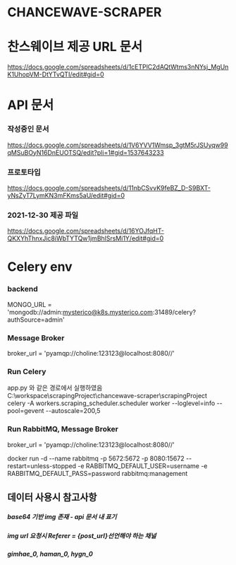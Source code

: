 # CHANCEWAVE-SCRAPER

# 찬스웨이브 제공 URL 문서  
https://docs.google.com/spreadsheets/d/1cETPlC2dAQtWtms3nNYsj_MgUnK1UhopVM-DtYTvQTI/edit#gid=0  


# API 문서  
### 작성중인 문서
https://docs.google.com/spreadsheets/d/1V6YVV1Wmsp_3gtM5rJSUyqw99qMSuBOyN16DnEUOTSQ/edit?pli=1#gid=1537643233  

### 프로토타입
https://docs.google.com/spreadsheets/d/11nbCSvvK9feBZ_D-S9BXT-yNsZyT7LymKN3mFKms5aU/edit#gid=0

### 2021-12-30 제공 파일
https://docs.google.com/spreadsheets/d/16YOJfqHT-QKXYhThnxJic8iWbTYTQw1jmBhlSrsMi1Y/edit#gid=0

# Celery env  
### backend  
MONGO_URL = 'mongodb://admin:mysterico@k8s.mysterico.com:31489/celery?authSource=admin'  

### Message Broker  
broker_url = 'pyamqp://choline:123123@localhost:8080//'  

### Run Celery
app.py 와 같은 경로에서 실행하였음 C:\workspace\scrapingProject\chancewave-scraper\scrapingProject  
celery -A workers.scraping_scheduler.scheduler worker --loglevel=info --pool=gevent --autoscale=200,5  

### Run RabbitMQ, Message Broker 
broker_url = 'pyamqp://choline:123123@localhost:8080//'  

docker run -d --name rabbitmq -p 5672:5672 -p 8080:15672 --restart=unless-stopped -e RABBITMQ_DEFAULT_USER=username -e RABBITMQ_DEFAULT_PASS=password rabbitmq:management  

## 데이터 사용시 참고사항
##### base64 기반 img 존재 - api 문서 내 표기
##### img url 요청시 Referer = {post_url}선언해야 하는 채널 
##### gimhae_0, haman_0, hygn_0
